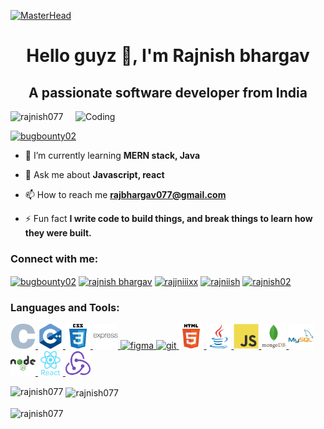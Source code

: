 [![MasterHead](https://user-images.githubusercontent.com/74038190/225813708-98b745f2-7d22-48cf-9150-083f1b00d6c9.gif)](https://rajnish077.io)
<h1 align="center">Hello guyz 👋, I'm Rajnish bhargav</h1>
<h2 align="center">A passionate software developer from India</h2>
<img align="right" alt="Coding" width="400" src="https://images.pexels.com/photos/943101/pexels-photo-943101.jpeg">

<p align="left"> <img src="https://komarev.com/ghpvc/?username=rajnish077&label=Profile%20views&color=0e75b6&style=flat" alt="rajnish077" /> </p>

<p align="left"> <a href="https://twitter.com/bugbounty02" target="blank"><img src="https://img.shields.io/twitter/follow/bugbounty02?logo=twitter&style=for-the-badge" alt="bugbounty02" /></a> </p>

- 🌱 I’m currently learning **MERN stack, Java**

- 💬 Ask me about **Javascript, react**

- 📫 How to reach me **rajbhargav077@gmail.com**

- ⚡ Fun fact **I write code to build things, and break things to learn how they were built.**

<h3 align="left">Connect with me:</h3>
<p align="left">
<a href="https://twitter.com/bugbounty02" target="blank"><img align="center" src="https://raw.githubusercontent.com/rahuldkjain/github-profile-readme-generator/master/src/images/icons/Social/twitter.svg" alt="bugbounty02" height="30" width="40" /></a>
<a href="https://linkedin.com/in/rajnish bhargav" target="blank"><img align="center" src="https://raw.githubusercontent.com/rahuldkjain/github-profile-readme-generator/master/src/images/icons/Social/linked-in-alt.svg" alt="rajnish bhargav" height="30" width="40" /></a>
<a href="https://instagram.com/rajjniiixx" target="blank"><img align="center" src="https://raw.githubusercontent.com/rahuldkjain/github-profile-readme-generator/master/src/images/icons/Social/instagram.svg" alt="rajjniiixx" height="30" width="40" /></a>
<a href="https://www.leetcode.com/rajniish" target="blank"><img align="center" src="https://raw.githubusercontent.com/rahuldkjain/github-profile-readme-generator/master/src/images/icons/Social/leet-code.svg" alt="rajniish" height="30" width="40" /></a>
<a href="https://auth.geeksforgeeks.org/user/rajnish02" target="blank"><img align="center" src="https://raw.githubusercontent.com/rahuldkjain/github-profile-readme-generator/master/src/images/icons/Social/geeks-for-geeks.svg" alt="rajnish02" height="30" width="40" /></a>
</p>

<h3 align="left">Languages and Tools:</h3>
<p align="left"> <a href="https://www.cprogramming.com/" target="_blank" rel="noreferrer"> <img src="https://raw.githubusercontent.com/devicons/devicon/master/icons/c/c-original.svg" alt="c" width="40" height="40"/> </a> <a href="https://www.w3schools.com/cpp/" target="_blank" rel="noreferrer"> <img src="https://raw.githubusercontent.com/devicons/devicon/master/icons/cplusplus/cplusplus-original.svg" alt="cplusplus" width="40" height="40"/> </a> <a href="https://www.w3schools.com/css/" target="_blank" rel="noreferrer"> <img src="https://raw.githubusercontent.com/devicons/devicon/master/icons/css3/css3-original-wordmark.svg" alt="css3" width="40" height="40"/> </a> <a href="https://expressjs.com" target="_blank" rel="noreferrer"> <img src="https://raw.githubusercontent.com/devicons/devicon/master/icons/express/express-original-wordmark.svg" alt="express" width="40" height="40"/> </a> <a href="https://www.figma.com/" target="_blank" rel="noreferrer"> <img src="https://www.vectorlogo.zone/logos/figma/figma-icon.svg" alt="figma" width="40" height="40"/> </a> <a href="https://git-scm.com/" target="_blank" rel="noreferrer"> <img src="https://www.vectorlogo.zone/logos/git-scm/git-scm-icon.svg" alt="git" width="40" height="40"/> </a> <a href="https://www.w3.org/html/" target="_blank" rel="noreferrer"> <img src="https://raw.githubusercontent.com/devicons/devicon/master/icons/html5/html5-original-wordmark.svg" alt="html5" width="40" height="40"/> </a> <a href="https://www.java.com" target="_blank" rel="noreferrer"> <img src="https://raw.githubusercontent.com/devicons/devicon/master/icons/java/java-original.svg" alt="java" width="40" height="40"/> </a> <a href="https://developer.mozilla.org/en-US/docs/Web/JavaScript" target="_blank" rel="noreferrer"> <img src="https://raw.githubusercontent.com/devicons/devicon/master/icons/javascript/javascript-original.svg" alt="javascript" width="40" height="40"/> </a> <a href="https://www.mongodb.com/" target="_blank" rel="noreferrer"> <img src="https://raw.githubusercontent.com/devicons/devicon/master/icons/mongodb/mongodb-original-wordmark.svg" alt="mongodb" width="40" height="40"/> </a> <a href="https://www.mysql.com/" target="_blank" rel="noreferrer"> <img src="https://raw.githubusercontent.com/devicons/devicon/master/icons/mysql/mysql-original-wordmark.svg" alt="mysql" width="40" height="40"/> </a> <a href="https://nodejs.org" target="_blank" rel="noreferrer"> <img src="https://raw.githubusercontent.com/devicons/devicon/master/icons/nodejs/nodejs-original-wordmark.svg" alt="nodejs" width="40" height="40"/> </a> <a href="https://reactjs.org/" target="_blank" rel="noreferrer"> <img src="https://raw.githubusercontent.com/devicons/devicon/master/icons/react/react-original-wordmark.svg" alt="react" width="40" height="40"/> </a> <a href="https://redux.js.org" target="_blank" rel="noreferrer"> <img src="https://raw.githubusercontent.com/devicons/devicon/master/icons/redux/redux-original.svg" alt="redux" width="40" height="40"/> </a> </p>

<p><img align="left" src="https://github-readme-stats.vercel.app/api/top-langs?username=rajnish077&show_icons=true&locale=en&layout=compact" alt="rajnish077" /></p>

<p>&nbsp;<img align="center" src="https://github-readme-stats.vercel.app/api?username=rajnish077&show_icons=true&locale=en" alt="rajnish077" /></p>

<p><img align="center" src="https://github-readme-streak-stats.herokuapp.com/?user=rajnish077&" alt="rajnish077" /></p>
